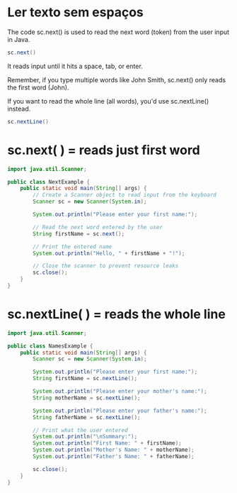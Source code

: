 
# Ler texto sem espaços
The code sc.next() is used to read the next word (token) from the user input in Java. 
```JAVA
sc.next()
```
It reads input until it hits a space, tab, or enter.

Remember, if you type multiple words like John Smith, sc.next() only reads the first word (John). 

If you want to read the whole line (all words), you'd use sc.nextLine() instead.
```JAVA
sc.nextLine()
```


# sc.next( ) = reads just first word
```JAVA
import java.util.Scanner;

public class NextExample {
    public static void main(String[] args) {
        // Create a Scanner object to read input from the keyboard
        Scanner sc = new Scanner(System.in);

        System.out.println("Please enter your first name:");

        // Read the next word entered by the user
        String firstName = sc.next();

        // Print the entered name
        System.out.println("Hello, " + firstName + "!");

        // Close the scanner to prevent resource leaks
        sc.close();
    }
}
```

# sc.nextLine( ) = reads the whole line
```JAVA
import java.util.Scanner;

public class NamesExample {
    public static void main(String[] args) {
        Scanner sc = new Scanner(System.in);

        System.out.println("Please enter your first name:");
        String firstName = sc.nextLine();

        System.out.println("Please enter your mother's name:");
        String motherName = sc.nextLine();

        System.out.println("Please enter your father's name:");
        String fatherName = sc.nextLine();

        // Print what the user entered
        System.out.println("\nSummary:");
        System.out.println("First Name: " + firstName);
        System.out.println("Mother's Name: " + motherName);
        System.out.println("Father's Name: " + fatherName);

        sc.close();
    }
}
```

